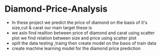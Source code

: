 # Diamond-Price-Analysis

* In these project we predict the price of diamond on the basis of it's size,cut & carat our main target these is
* we aslo find realtion between price of diamond  and carat using scatter plot we find relation between size and price using scatter plot
* spilt the data testing ,traing then create model on the basis of train data
* create machine learning model for the diamond price prediction
